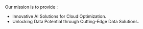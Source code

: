 Our mission is to provide :

- Innovative AI Solutions for Cloud Optimization.
- Unlocking Data Potential through Cutting-Edge Data Solutions.
